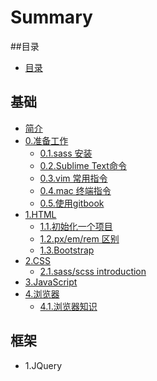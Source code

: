 # Summary

##目录
* [目录](SUMMARY.md)

## 基础

* [简介](README.md)
* [0.准备工作](section0/README.md)
  * [0.1.sass 安装](section0/0.1.md)
  * [0.2.Sublime Text命令](section0/0.2.md)
  * [0.3.vim 常用指令](section0/0.3.md)
  * [0.4.mac 终端指令](section0/0.4.md)
  * [0.5.使用gitbook](section0/0.5.gitbook.md)
* [1.HTML](section1/README.md)
  * [1.1.初始化一个项目](section1/1.1.md)
  * [1.2.px/em/rem 区别](section1/1.2.md)
  * [1.3.Bootstrap](section1/1.3.md)
* [2.CSS](section2/README.md)
  * [2.1.sass/scss introduction](section2/2.1.md)
* [3.JavaScript](section3/README.md)
* [4.浏览器](section4/README.md)
  * [4.1.浏览器知识](section4/4.1..md)

## 框架

* 1.JQuery

